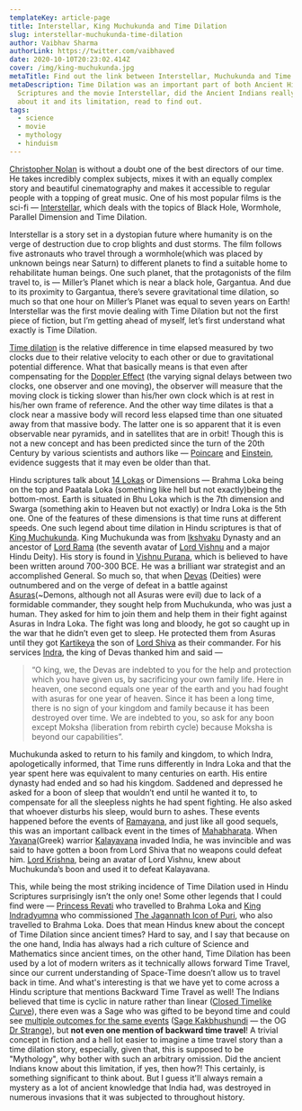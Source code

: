```yaml
---
templateKey: article-page
title: Interstellar, King Muchukunda and Time Dilation
slug: interstellar-muchukunda-time-dilation
author: Vaibhav Sharma
authorLink: https://twitter.com/vaibhaved
date: 2020-10-10T20:23:02.414Z
cover: /img/king-muchukunda.jpg
metaTitle: Find out the link between Interstellar, Muchukunda and Time Dilation
metaDescription: Time Dilation was an important part of both Ancient Hindu
  Scriptures and the movie Interstellar, did the Ancient Indians really know
  about it and its limitation, read to find out.
tags:
  - science
  - movie
  - mythology
  - hinduism
---
```

[Christopher Nolan](https://en.wikipedia.org/wiki/Christopher_Nolan) is without a doubt one of the best directors of our time. He takes incredibly complex subjects, mixes it with an equally complex story and beautiful cinematography and makes it accessible to regular people with a topping of great music. One of his most popular films is the sci-fi — [Interstellar](https://en.wikipedia.org/wiki/Interstellar_(film)), which deals with the topics of Black Hole, Wormhole, Parallel Dimension and Time Dilation.

Interstellar is a story set in a dystopian future where humanity is on the verge of destruction due to crop blights and dust storms. The film follows five astronauts who travel through a wormhole(which was placed by unknown beings near Saturn) to different planets to find a suitable home to rehabilitate human beings. One such planet, that the protagonists of the film travel to, is — Miller’s Planet which is near a black hole, Gargantua. And due to its proximity to Gargantua, there’s severe gravitational time dilation, so much so that one hour on Miller’s Planet was equal to seven years on Earth! Interstellar was the first movie dealing with Time Dilation but not the first piece of fiction, but I’m getting ahead of myself, let’s first understand what exactly is Time Dilation.

[Time dilation](https://en.wikipedia.org/wiki/Time_dilation) is the relative difference in time elapsed measured by two clocks due to their relative velocity to each other or due to gravitational potential difference. What that basically means is that even after compensating for the [Doppler Effect](https://en.wikipedia.org/wiki/Doppler_effect) (the varying signal delays between two clocks, one observer and one moving), the observer will measure that the moving clock is ticking slower than his/her own clock which is at rest in his/her own frame of reference. And the other way time dilates is that a clock near a massive body will record less elapsed time than one situated away from that massive body. The latter one is so apparent that it is even observable near pyramids, and in satellites that are in orbit! Though this is not a new concept and has been predicted since the turn of the 20th Century by various scientists and authors like — [Poincare](http://www.bourbaphy.fr/darrigol2.pdf) and [Einstein](https://archive.org/details/alberteinsteinss0000mill), evidence suggests that it may even be older than that.

Hindu scriptures talk about [14 Lokas](https://en.wikipedia.org/wiki/Loka) or Dimensions — Brahma Loka being on the top and Paatala Loka (something like hell but not exactly)being the bottom-most. Earth is situated in Bhu Loka which is the 7th dimension and Swarga (something akin to Heaven but not exactly) or Indra Loka is the 5th one. One of the features of these dimensions is that time runs at different speeds. One such legend about time dilation in Hindu scriptures is that of [King Muchukunda](https://en.wikipedia.org/wiki/Muchukunda). King Muchukunda was from [Ikshvaku](https://en.wikipedia.org/wiki/Ikshvaku) Dynasty and an ancestor of [Lord Rama](https://en.wikipedia.org/wiki/Rama) (the seventh avatar of [Lord Vishnu](https://en.wikipedia.org/wiki/Vishnu) and a major Hindu Deity). His story is found in [Vishnu Purana](https://en.wikipedia.org/wiki/Vishnu_Purana), which is believed to have been written around 700-300 BCE. He was a brilliant war strategist and an accomplished General. So much so, that when [Devas](https://en.wikipedia.org/wiki/Deva_(Hinduism)) (Deities) were outnumbered and on the verge of defeat in a battle against [Asuras](https://en.wikipedia.org/wiki/Asura)(~Demons, although not all Asuras were evil) due to lack of a formidable commander, they sought help from Muchukunda, who was just a human. They asked for him to join them and help them in their fight against Asuras in Indra Loka. The fight was long and bloody, he got so caught up in the war that he didn’t even get to sleep. He protected them from Asuras until they got [Kartikeya](https://en.wikipedia.org/wiki/Kartikeya) the son of [Lord Shiva](https://en.wikipedia.org/wiki/Shiva) as their commander. For his services [Indra](https://en.wikipedia.org/wiki/Indra), the king of Devas thanked him and said —

> “O king, we, the Devas are indebted to you for the help and protection which you have given us, by sacrificing your own family life. Here in heaven, one second equals one year of the earth and you had fought with asuras for one year of heaven. Since it has been a long time, there is no sign of your kingdom and family because it has been destroyed over time. We are indebted to you, so ask for any boon except Moksha (liberation from rebirth cycle) because Moksha is beyond our capabilities”.

Muchukunda asked to return to his family and kingdom, to which Indra, apologetically informed, that Time runs differently in Indra Loka and that the year spent here was equivalent to many centuries on earth. His entire dynasty had ended and so had his kingdom. Saddened and depressed he asked for a boon of sleep that wouldn’t end until he wanted it to, to compensate for all the sleepless nights he had spent fighting. He also asked that whoever disturbs his sleep, would burn to ashes. These events happened before the events of [Ramayana](https://en.wikipedia.org/wiki/Ramayana), and just like all good sequels, this was an important callback event in the times of [Mahabharata](https://en.wikipedia.org/wiki/Mahabharata). When [Yavana](https://en.wikipedia.org/wiki/Yona)(Greek) warrior [Kalayavana](https://en.wikipedia.org/wiki/Kalayavana) invaded India, he was invincible and was said to have gotten a boon from Lord Shiva that no weapons could defeat him. [Lord Krishna](https://en.wikipedia.org/wiki/Krishna), being an avatar of Lord Vishnu, knew about Muchukunda’s boon and used it to defeat Kalayavana.

This, while being the most striking incidence of Time Dilation used in Hindu Scriptures surprisingly isn’t the only one! Some other legends that I could find were — [Princess Revati](https://en.wikipedia.org/wiki/Revati) who travelled to Brahma Loka and [King Indradyumna](https://en.wikipedia.org/wiki/Indradyumna) who commissioned [The Jagannath Icon of Puri](https://en.wikipedia.org/wiki/Jagannath), who also travelled to Brahma Loka. Does that mean Hindus knew about the concept of Time Dilation since ancient times? Hard to say, and I say that because on the one hand, India has always had a rich culture of Science and Mathematics since ancient times, on the other hand, Time Dilation has been used by a lot of modern writers as it technically allows forward Time Travel, since our current understanding of Space-Time doesn’t allow us to travel back in time. And what's interesting is that we have yet to come across a Hindu scripture that mentions Backward Time Travel as well! The Indians believed that time is cyclic in nature rather than linear ([Closed Timelike Curve](https://en.wikipedia.org/wiki/Closed_timelike_curve)), there even was a Sage who was gifted to be beyond time and could see [multiple outcomes for the same events](https://en.wikipedia.org/wiki/World_line) ([Sage Kakbhushundi](https://en.wikipedia.org/wiki/Kakbhushundi) — the OG [Dr Strange](https://en.wikipedia.org/wiki/Avengers:_Infinity_War#:~:text=Strange%20uses%20the%20Time%20Stone%20to%20view%20millions%20of%20possible%20futures,%20seeing%20only%20one%20in%20which%20Thanos%20loses)), but **not even one mention of backward time travel**! A trivial concept in fiction and a hell lot easier to imagine a time travel story than a time dilation story, especially, given that, this is supposed to be "Mythology", why bother with such an arbitrary omission. Did the ancient Indians know about this limitation, if yes, then how?! This certainly, is something significant to think about. But I guess it'll always remain a mystery as a lot of ancient knowledge that India had, was destroyed in numerous invasions that it was subjected to throughout history.
